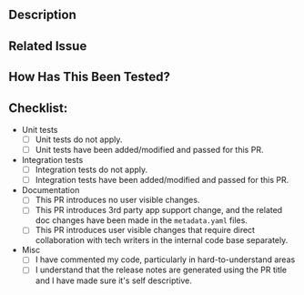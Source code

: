 ## Description
<!--- Describe your changes in detail -->

## Related Issue
<!--- Add a link to the issue (follow the b/XXX format for internal issues) -->

## How Has This Been Tested?
<!--- Please describe how you tested the changes besides the automatically triggered unit tests. -->
<!--- Include sample output logs or metrics and/or screenshots of key results when applicable. -->

## Checklist:
- Unit tests
  - [ ] Unit tests do not apply.
  - [ ] Unit tests have been added/modified and passed for this PR.
- Integration tests
  - [ ] Integration tests do not apply.
  - [ ] Integration tests have been added/modified and passed for this PR.
- Documentation
  - [ ] This PR introduces no user visible changes.
  - [ ] This PR introduces 3rd party app support change, and the related doc changes have been made in the `metadata.yaml` files.
  - [ ] This PR introduces user visible changes that require direct collaboration with tech writers in the internal code base separately.
- Misc
  - [ ] I have commented my code, particularly in hard-to-understand areas
  - [ ] I understand that the release notes are generated using the PR title and I have made sure it's self descriptive.
